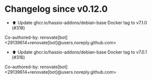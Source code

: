 # Changelog since v0.12.0
- ⬆️ Update ghcr.io/hassio-addons/debian-base Docker tag to v7.1.0 (#318)

Co-authored-by: renovate[bot] <29139614+renovate[bot]@users.noreply.github.com> 
- ⬆️ Update ghcr.io/hassio-addons/debian-base Docker tag to v7.0.1 (#316)

Co-authored-by: renovate[bot] <29139614+renovate[bot]@users.noreply.github.com> 
